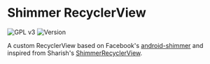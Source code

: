 # Shimmer RecyclerView

![GPL v3](https://www.gnu.org/graphics/gplv3-88x31.png) ![Version](https://api.bintray.com/packages/todkars/android/shimmer-recyclerview/images/download.svg?version=0.1.0)

A custom RecyclerView based on Facebook's [android-shimmer](https://github.com/facebook/shimmer-android) and inspired from Sharish's [ShimmerRecyclerView](https://github.com/sharish/ShimmerRecyclerView).
